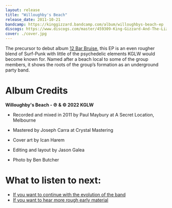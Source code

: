 ```yaml
---
layout: release
title: "Willoughby's Beach"
release_date: 2011-10-21
bandcamp: https://kinggizzard.bandcamp.com/album/willoughbys-beach-ep
discogs: https://www.discogs.com/master/459309-King-Gizzard-And-The-Lizard-Wizard-Willoughbys-Beach
cover: ./cover.jpg
---
```


The precursor to debut album [12 Bar Bruise](../12-bar-bruise), this EP is an even rougher blend of Surf-Punk with little of the psychedelic elements KGLW would become known for. Named after a beach local to some of the group members, it shows the roots of the group’s formation as an underground party band.

# Album Credits

**Willoughby's Beach - ℗ & © 2022 KGLW**

* Recorded and mixed in 2011 by Paul Maybury at A Secret Location, Melbourne  

* Mastered by Joseph Carra at Crystal Mastering  

* Cover art by Ican Harem  

* Editing and layout by Jason Galea  

* Photo by Ben Butcher  

# What to listen to next:

*   [If you want to continue with the evolution of the band](../12-bar-bruise)
*   [If you want to hear more rough early material](../teenage-gizzard)
